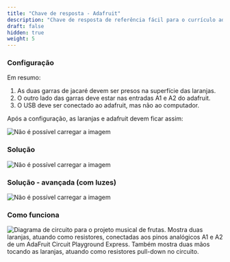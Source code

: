 ```yaml
---
title: "Chave de resposta - Adafruit"
description: "Chave de resposta de referência fácil para o currículo adafruit"
draft: false
hidden: true
weight: 5
---
```


### Configuração

Em resumo:

1. As duas garras de jacaré devem ser presos na superfície das laranjas.
2. O outro lado das garras deve estar nas entradas A1 e A2 do adafruit.
3. O USB deve ser conectado ao adafruit, mas não ao computador.

Após a configuração, as laranjas e adafruit devem ficar assim:

![Não é possível carregar a imagem](../img/setupOverview.png?classes=border,shadow)

### Solução

![Não é possível carregar a imagem](../img/adafruit-basic-solution.png?classes=border,shadow)

### Solução - avançada (com luzes)

![Não é possível carregar a imagem](../img/adafruit-complex-solution.png?classes=border,shadow)

### Como funciona

![Diagrama de circuito para o projeto musical de frutas. Mostra duas laranjas, atuando como resistores, conectadas aos pinos analógicos A1 e A2 de um AdaFruit Circuit Playground Express. Também mostra duas mãos tocando as laranjas, atuando como resistores pull-down no circuito.](../img/musicalFruitDiagram.png?classes=border,shadow)
